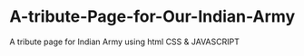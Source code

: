 # A-tribute-Page-for-Our-Indian-Army
A tribute page for Indian Army using html CSS &amp; JAVASCRIPT
